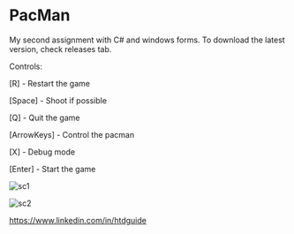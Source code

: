 # PacMan

My second assignment with C# and windows forms. To download the latest version, check releases tab.

Controls:

[R]         - Restart the game

[Space]     - Shoot if possible

[Q]         - Quit the game

[ArrowKeys] - Control the pacman

[X]         - Debug mode

[Enter]     - Start the game

![sc1](https://github.com/user-attachments/assets/4d3c99b8-b484-4ac4-b2e1-17c8472d8c6a)

![sc2](https://github.com/user-attachments/assets/926cf29a-649e-409f-8fcc-0abb143dff62)



https://www.linkedin.com/in/htdguide

